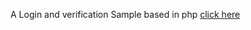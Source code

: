 A Login and verification Sample based in php
<a href='http://gauravsapkota.000webhostapp.com'>click here</a>
